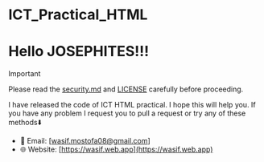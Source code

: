 # ICT_Practical_HTML
# Hello JOSEPHITES!!!
> [!important]
> Please read the [security.md](https://github.com/wasifmostofa/ICT_Practical_HTML/blob/main/SECURITY.md) and [LICENSE](https://github.com/wasifmostofa/ICT_Practical_HTML/blob/main/LICENSE) carefully before proceeding.

I have released the code of ICT HTML practical.
I hope this will help you.
If you have any problem I request you to pull a request or try any of these methods⬇️
- 📧 Email: [wasif.mostofa08@gmail.com]
- 🌐 Website: [https://wasif.web.app](https://wasif.web.app)

